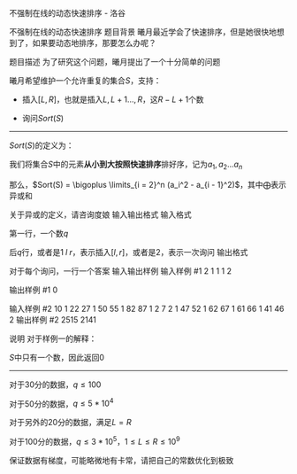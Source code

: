 



不强制在线的动态快速排序 - 洛谷














不强制在线的动态快速排序
题目背景
曦月最近学会了快速排序，但是她很快地想到了，如果要动态地排序，那要怎么办呢？

题目描述
为了研究这个问题，曦月提出了一个十分简单的问题

曦月希望维护一个允许重复的集合$S$，支持：

* 插入$[L, R]$，也就是插入$L, L + 1 ... , R$，这$R - L + 1$个数

* 询问$Sort(S)$

---

$Sort(S)$的定义为：

我们将集合$S$中的元素**从小到大按照快速排序**排好序，记为$a_1, a_2 ... a_n$

那么，$Sort(S) = \bigoplus \limits_{i = 2}^n (a_i^2 - a_{i - 1}^2)$，其中$\bigoplus$表示异或和

关于异或的定义，请咨询度娘
输入输出格式
输入格式

第一行，一个数$q$

后$q$行，或者是$1\;l\;r$，表示插入$[l, r]$，或者是$2$，表示一次询问
输出格式

对于每个询问，一行一个答案
输入输出样例
输入样例 #1
2
1 1 1
2

输出样例 #1
0

输入样例 #2
10
1 22 27
1 50 55
1 82 87
1 2 7
2
1 47 52
1 62 67
1 61 66
1 41 46
2
输出样例 #2
2515
2141

说明
对于样例一的解释：

$S$中只有一个数，因此返回$0$

---

对于$30$分的数据，$q \leqslant 100$

对于$50$分的数据，$q \leqslant 5 * 10^4$

对于另外的$20$分的数据，满足$L = R$

对于$100$分的数据，$q \leqslant 3 * 10^5$，$1 \leqslant L \leqslant R \leqslant 10^9$

保证数据有梯度，可能略微地有卡常，请把自己的常数优化到极致






